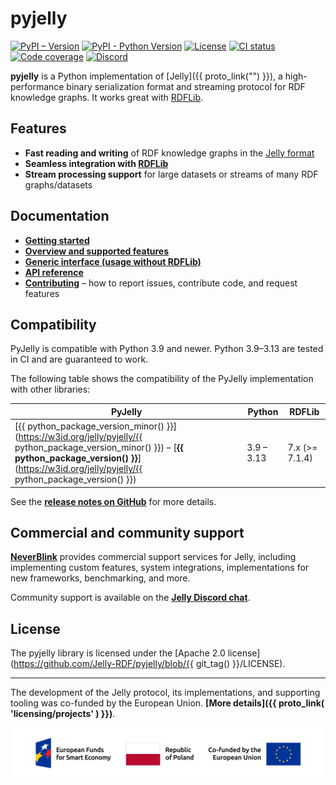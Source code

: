 # pyjelly

[![PyPI – Version](https://img.shields.io/pypi/v/pyjelly)](https://pypi.org/project/pyjelly/) [![PyPI - Python Version](https://img.shields.io/pypi/pyversions/pyjelly)](https://pypi.org/project/pyjelly/) [![License](https://img.shields.io/badge/License-Apache%202.0-blue.svg)](https://opensource.org/licenses/Apache-2.0) [![CI status](https://github.com/Jelly-RDF/pyjelly/actions/workflows/ci.yml/badge.svg)](https://github.com/Jelly-RDF/pyjelly/actions/workflows/ci.yml) [![Code coverage](https://codecov.io/gh/Jelly-RDF/pyjelly/branch/main/graph/badge.svg?token=2D8M2QH6U0)](https://codecov.io/gh/Jelly-RDF/pyjelly) [![Discord](https://img.shields.io/discord/1333391881404420179?label=Discord%20chat)](https://discord.gg/A8sN5XwVa5)

**pyjelly** is a Python implementation of [Jelly]({{ proto_link("") }}), a high-performance binary serialization format and streaming protocol for RDF knowledge graphs. It works great with [RDFLib](getting-started.md).

## Features

- **Fast reading and writing** of RDF knowledge graphs in the [Jelly format](http://w3id.org/jelly)
- **Seamless integration with [RDFLib](https://rdflib.readthedocs.io/)**
- **Stream processing support** for large datasets or streams of many RDF graphs/datasets

## Documentation

- **[Getting started](getting-started.md)**
- **[Overview and supported features](overview.md)**
- **[Generic interface (usage without RDFLib)](generic-sink.md)**
- **[API reference](api.md)**
- **[Contributing](contributing/index.md)** – how to report issues, contribute code, and request features

## Compatibility

PyJelly is compatible with Python 3.9 and newer. Python 3.9–3.13 are tested in CI and are guaranteed to work.

The following table shows the compatibility of the PyJelly implementation with other libraries:

| PyJelly                                                                                                                                                                                                           | Python     | RDFLib         |
|-------------------------------------------------------------------------------------------------------------------------------------------------------------------------------------------------------------------|------------|----------------|
| [{{ python_package_version_minor() }}](https://w3id.org/jelly/pyjelly/{{ python_package_version_minor() }}) – [**{{ python_package_version() }}**](https://w3id.org/jelly/pyjelly/{{ python_package_version() }}) | 3.9 – 3.13 | 7.x (>= 7.1.4) |

See the **[release notes on GitHub](https://github.com/Jelly-RDF/pyjelly/releases)** for more details.

## Commercial and community support

**[NeverBlink](https://neverblink.eu)** provides commercial support services for Jelly, including implementing custom features, system integrations, implementations for new frameworks, benchmarking, and more.

Community support is available on the **[Jelly Discord chat](https://discord.gg/A8sN5XwVa5)**.

## License

The pyjelly library is licensed under the [Apache 2.0 license](https://github.com/Jelly-RDF/pyjelly/blob/{{ git_tag() }}/LICENSE).

----

The development of the Jelly protocol, its implementations, and supporting tooling was co-funded by the European Union. **[More details]({{ proto_link( 'licensing/projects' ) }})**.

![European Funds for Smart Economy, Republic of Poland, Co-funded by the European Union](assets/featured/feng_rp_eu.png)